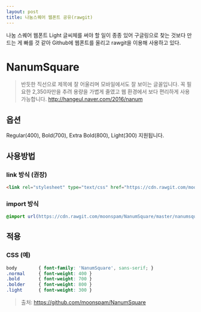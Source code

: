 ```yaml
---
layout: post
title: 나눔스퀘어 웹폰트 공유(rawgit)
---
```


나눔 스퀘어 웹폰트 Light 글씨체를 써야 할 일이 종종 있어 구글링으로 찾는 것보다 만드는 게 빠를 것 같아 Github에 웹폰트를 올리고 rawgit을 이용해 사용하고 있다.

# NanumSquare

> 반듯한 직선으로 제목에 잘 어울리며 모바일에서도 잘 보이는 글꼴입니다. 꼭 필요한 2,350자만을 추려 용량을 가볍게 줄였고 웹 환경에서 보다 편리하게 사용 가능합니다. http://hangeul.naver.com/2016/nanum

## 옵션

Regular(400), Bold(700), Extra Bold(800), Light(300) 지원됩니다.

## 사용방법

### link 방식 (권장)

``` html
<link rel="stylesheet" type="text/css" href="https://cdn.rawgit.com/moonspam/NanumSquare/master/nanumsquare.css">
```

### import 방식

``` css
@import url(https://cdn.rawgit.com/moonspam/NanumSquare/master/nanumsquare.css);
```

## 적용

### CSS (예)

```css
body        { font-family: 'NanumSquare', sans-serif; }
.normal     { font-weight: 400 }
.bold       { font-weight: 700 }
.bolder     { font-weight: 800 }
.light      { font-weight: 300 }
```

> 출처: https://github.com/moonspam/NanumSquare